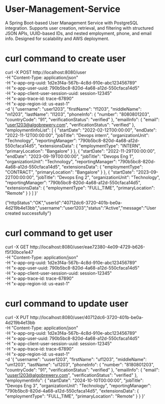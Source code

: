 # User-Management-Service

A Spring Boot-based User Management Service with PostgreSQL integration. Supports user creation, retrieval, and
filtering with structured JSON APIs, UUID-based IDs, and nested employment, phone, and email info. Designed for
scalability and AWS deployment.

# curl command to create user

curl -X POST http://localhost:8080/user \
-H "Content-Type: application/json" \
-H "x-app-org-uuid: 1d2e3f4a-567b-4c8d-910e-abc123456789" \
-H "x-app-user-uuid: 790b5bc8-820d-4a68-a12d-550cfaca14d5" \
-H "x-app-client-user-session-uuid: session-12345" \
-H "x-app-trace-id: trace-67890" \
-H "x-app-region-id: us-east-1" \
-d '{
"username": "user1203",
"firstName": "f1203",
"middleName": "m1203",
"lastName": "l1203",
"phoneInfo": {
"number": "8080801203",
"countryCode": "91",
"verificationStatus": "verified"
},
"emailInfo": {
"email": "user1203@algobrewery.com",
"verificationStatus": "verified"
},
"employmentInfoList": [
{
"startDate": "2022-02-12T00:00:00",
"endDate": "2022-11-12T00:00:00",
"jobTitle": "Devops intern",
"organizationUnit": "Technology",
"reportingManager": "790b5bc8-820d-4a68-a12d-550cfaca14d5",
"extensionsData": {
"employmentType": "INTERN",
"primaryLocation": "Bangalore"
}
},
{
"startDate": "2022-11-29T00:00:00",
"endDate": "2023-09-19T00:00:00",
"jobTitle": "Devops Eng 1",
"organizationUnit": "Technology",
"reportingManager": "790b5bc8-820d-4a68-a12d-550cfaca14d5",
"extensionsData": {
"employmentType": "CONTRACT",
"primaryLocation": "Bangalore"
}
},
{
"startDate": "2023-09-22T00:00:00",
"jobTitle": "Devops Eng 2",
"organizationUnit": "Technology",
"reportingManager": "790b5bc8-820d-4a68-a12d-550cfaca14d5",
"extensionsData": {
"employmentType": "FULL_TIME",
"primaryLocation": "Remote"
}
}
]
}'

{"httpStatus":"OK","userId":"40712dc6-3720-401b-be0a-4d219b4e13bb","username":"user1203","status":"Active","message":"User created successfully"}


# curl command to get user

curl -X GET http://localhost:8080/user/eae72380-4e09-4729-b626-f5f30bce1e47 \
-H "Content-Type: application/json" \
-H "x-app-org-uuid: 1d2e3f4a-567b-4c8d-910e-abc123456789" \
-H "x-app-user-uuid: 790b5bc8-820d-4a68-a12d-550cfaca14d5" \
-H "x-app-client-user-session-uuid: session-12345" \
-H "x-app-trace-id: trace-67890" \
-H "x-app-region-id: us-east-1"

# curl command to update user

curl -X PUT http://localhost:8080/user/40712dc6-3720-401b-be0a-4d219b4e13bb \
-H "Content-Type: application/json" \
-H "x-app-org-uuid: 1d2e3f4a-567b-4c8d-910e-abc123456789" \
-H "x-app-user-uuid: 790b5bc8-820d-4a68-a12d-550cfaca14d5" \
-H "x-app-client-user-session-uuid: session-12345" \
-H "x-app-trace-id: trace-67890" \
-H "x-app-region-id: us-east-1" \
-d '{
"username": "uuser1203",
"firstName": "uf1203",
"middleName": "um1203",
"lastName": "ul1203",
"phoneInfo": {
"number": "8180801203",
"countryCode": "91",
"verificationStatus": "verified"
},
"emailInfo": {
"email": "uuser1203@algobrewery.com",
"verificationStatus": "verified"
},
"employmentInfo": {
"startDate": "2024-10-10T00:00:00",
"jobTitle": "Devops Eng 3",
"organizationUnit": "Technology",
"reportingManager": "790b5bc8-820d-4a68-a12d-550cfaca14d5",
"extensionsData": {
"employmentType": "FULL_TIME",
"primaryLocation": "Remote"
}
}
}'